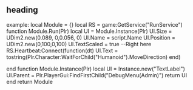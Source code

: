 ## heading

example:
local Module = {} 
local RS = game:GetService("RunService")
function Module.Run(Plr) 
	local UI = Module.Instance(Plr) 
	UI.Size = UDim2.new(0.089, 0,0.056, 0)
	UI.Name = script.Name
	UI.Position = UDim2.new(0,100,0,100)
	UI.TextScaled = true
	--Right here 
	RS.Heartbeat:Connect(function(dt)
		UI.Text = tostring(Plr.Character:WaitForChild("Humanoid").MoveDirection)
	end)
	
end 
function Module.Instance(Plr)
local UI = Instance.new("TextLabel")
UI.Parent = Plr.PlayerGui:FindFirstChild("DebugMenu(Admin)")
return UI
end
return Module 
